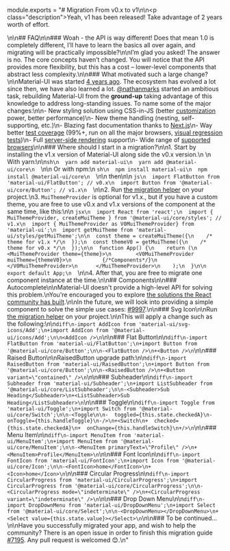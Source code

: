 module.exports = "# Migration From v0.x to v1\n\n<p class=\"description\">Yeah, v1 has been released! Take advantage of 2 years worth of effort.</p>\n\n## FAQ\n\n### Woah - the API is way different! Does that mean 1.0 is completely different, I’ll have to learn the basics all over again, and migrating will be practically impossible?\n\nI’m glad you asked! The answer is no. The core concepts haven’t changed. You will notice that the API provides more flexibility, but this has a cost – lower-level components that abstract less complexity.\n\n### What motivated such a large change?\n\nMaterial-UI was started [4 years ago](https://github.com/Foso/material-ui/commit/28b768913b75752ecf9b6bb32766e27c241dbc46). The ecosystem has evolved a lot since then, we have also learned a lot. [@nathanmarks](https://github.com/nathanmarks/) started an ambitious task, rebuilding Material-UI from the **ground-up** taking advantage of this knowledge to address long-standing issues. To name some of the major changes:\n\n- New styling solution using CSS-in-JS (better [customization](/customization/components/) power, better performance)\n- New theme handling (nesting, self-supporting, etc.)\n- Blazing fast documentation thanks to [Next.js](https://github.com/zeit/next.js)\n- Way better [test coverage](/guides/testing/) (99%+, run on all the major browsers, [visual regression tests](https://www.argos-ci.com/Foso/material-ui))\n- Full [server-side rendering](/guides/server-rendering/) support\n- Wide range of [supported browsers](/getting-started/supported-platforms/)\n\n### Where should I start in a migration?\n\n1. Start by installing the v1.x version of Material-UI along side the v0.x version.\n    \n    With yarn:\n\n```sh\n  yarn add material-ui\n  yarn add @material-ui/core\n  ```\n\n  Or with npm:\n  ```sh\n  npm install material-ui\n  npm install @material-ui/core\n  ```\n\n  then\n\n  ```js\n  import FlatButton from 'material-ui/FlatButton'; // v0.x\n  import Button from '@material-ui/core/Button'; // v1.x\n  ```\n\n2. Run [the migration helper](https://github.com/Foso/material-ui/tree/master/packages/material-ui-codemod) on your project.\n3. `MuiThemeProvider` is optional for v1.x., but if you have a custom theme, you are free to use v0.x and v1.x versions of the component at the same time, like this:\n\n  ```jsx\n  import React from 'react';\n  import { MuiThemeProvider, createMuiTheme } from '@material-ui/core/styles'; // v1.x\n  import { MuiThemeProvider as V0MuiThemeProvider} from 'material-ui';\n  import getMuiTheme from 'material-ui/styles/getMuiTheme';\n\n  const theme = createMuiTheme({\n    /* theme for v1.x */\n  });\n  const themeV0 = getMuiTheme({\n    /* theme for v0.x */\n  });\n\n  function App() {\n    return (\n      <MuiThemeProvider theme={theme}>\n        <V0MuiThemeProvider muiTheme={themeV0}>\n          {/*Components*/}\n        </V0MuiThemeProvider>\n      </MuiThemeProvider>\n    );\n  }\n\n  export default App;\n  ```\n\n4. After that, you are free to migrate one component instance at the time.\n\n## Components\n\n### Autocomplete\n\nMaterial-UI doesn't provide a high-level API for solving this problem.\nYou're encouraged you to explore [the solutions the React community has built](/components/autocomplete/).\n\nIn the future, we will look into providing a simple component to solve the simple use cases: [#9997](https://github.com/Foso/material-ui/issues/9997).\n\n### Svg Icon\n\nRun [the migration helper](https://github.com/Foso/material-ui/tree/master/packages/material-ui-codemod) on your project.\n\nThis will apply a change such as the following:\n\n```diff\n-import AddIcon from 'material-ui/svg-icons/Add';\n+import AddIcon from '@material-ui/icons/Add';\n\n<AddIcon />\n```\n\n### Flat Button\n\n```diff\n-import FlatButton from 'material-ui/FlatButton';\n+import Button from '@material-ui/core/Button';\n\n-<FlatButton />\n+<Button />\n```\n\n### Raised Button\n\nRaisedButton upgrade path:\n\n```diff\n-import RaisedButton from 'material-ui/RaisedButton';\n+import Button from '@material-ui/core/Button';\n\n-<RaisedButton />\n+<Button variant=\"contained\" />\n```\n\n### Subheader\n\n```diff\n-import Subheader from 'material-ui/Subheader';\n+import ListSubheader from '@material-ui/core/ListSubheader';\n\n-<Subheader>Sub Heading</Subheader>\n+<ListSubheader>Sub Heading</ListSubheader>\n```\n\n### Toggle\n\n```diff\n-import Toggle from 'material-ui/Toggle';\n+import Switch from '@material-ui/core/Switch';\n\n-<Toggle\n\n-  toggled={this.state.checkedA}\n-  onToggle={this.handleToggle}\n-/>\n+<Switch\n+  checked={this.state.checkedA}\n+  onChange={this.handleSwitch}\n+/>\n```\n\n### Menu Item\n\n```diff\n-import MenuItem from 'material-ui/MenuItem';\n+import MenuItem from '@material-ui/core/MenuItem';\n\n-<MenuItem primaryText=\"Profile\" />\n+<MenuItem>Profile</MenuItem>\n```\n\n### Font Icon\n\n```diff\n-import FontIcon from 'material-ui/FontIcon';\n+import Icon from '@material-ui/core/Icon';\n\n-<FontIcon>home</FontIcon>\n+<Icon>home</Icon>\n```\n\n### Circular Progress\n\n```diff\n-import CircularProgress from 'material-ui/CircularProgress';\n+import CircularProgress from '@material-ui/core/CircularProgress';\n\n-<CircularProgress mode=\"indeterminate\" />\n+<CircularProgress variant=\"indeterminate\" />\n```\n\n### Drop Down Menu\n\n```diff\n-import DropDownMenu from 'material-ui/DropDownMenu';\n+import Select from '@material-ui/core/Select';\n\n-<DropDownMenu></DropDownMenu>\n+<Select value={this.state.value}></Select>\n```\n\n### To be continued…\n\nHave you successfully migrated your app, and wish to help the community? There is an open issue in order to finish this migration guide [#7195](https://github.com/Foso/material-ui/issues/7195). Any pull request is welcomed 😊.\n"